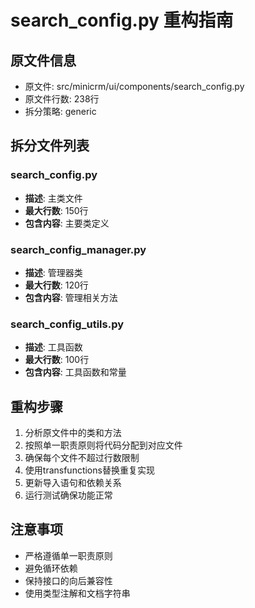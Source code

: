 # search_config.py 重构指南

## 原文件信息
- 原文件: src/minicrm/ui/components/search_config.py
- 原文件行数: 238行
- 拆分策略: generic

## 拆分文件列表

### search_config.py
- **描述**: 主类文件
- **最大行数**: 150行
- **包含内容**: 主要类定义

### search_config_manager.py
- **描述**: 管理器类
- **最大行数**: 120行
- **包含内容**: 管理相关方法

### search_config_utils.py
- **描述**: 工具函数
- **最大行数**: 100行
- **包含内容**: 工具函数和常量

## 重构步骤

1. 分析原文件中的类和方法
2. 按照单一职责原则将代码分配到对应文件
3. 确保每个文件不超过行数限制
4. 使用transfunctions替换重复实现
5. 更新导入语句和依赖关系
6. 运行测试确保功能正常

## 注意事项

- 严格遵循单一职责原则
- 避免循环依赖
- 保持接口的向后兼容性
- 使用类型注解和文档字符串
